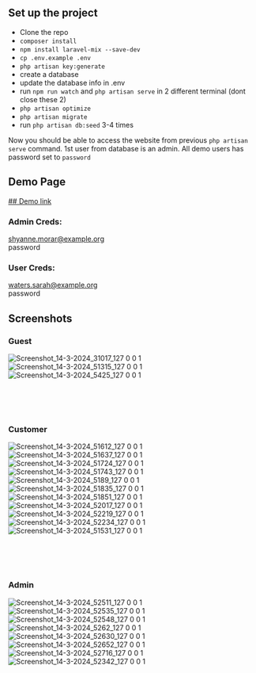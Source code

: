 ## Set up the project
- Clone the repo
- `composer install`
- `npm install laravel-mix --save-dev`
- `cp .env.example .env`
- `php artisan key:generate`
- create a database
- update the database info in .env
- run `npm run watch` and `php artisan serve` in 2 different terminal (dont close these 2)
- `php artisan optimize`
- `php artisan migrate`
- run `php artisan db:seed` 3-4 times

Now you should be able to access the website from previous `php artisan serve` command. 1st user from database is an admin. All demo users has password set to `password`

## Demo Page
[## Demo link](https://demo1.fusan.live/)<br>
### Admin Creds:<br>
shyanne.morar@example.org<br>
password<br>
### User Creds:<br>
waters.sarah@example.org<br>
password<br>

## Screenshots

### Guest
![Screenshot_14-3-2024_31017_127 0 0 1](https://github.com/FuSan21/Store-Management-Website/assets/35169687/1e61dcd0-ad0e-4e96-be71-bdcfbe183a44)
![Screenshot_14-3-2024_51315_127 0 0 1](https://github.com/FuSan21/Store-Management-Website/assets/35169687/c9ee5153-2cb9-4409-891e-30a16627d6c9)
![Screenshot_14-3-2024_5425_127 0 0 1](https://github.com/FuSan21/Store-Management-Website/assets/35169687/e074b249-1773-448a-ad5a-7b32a0435800)
<br>
<br>
<br>
<br>
<br>
### Customer
![Screenshot_14-3-2024_51612_127 0 0 1](https://github.com/FuSan21/Store-Management-Website/assets/35169687/172eefe0-e82a-4a76-81c8-d06e4dd00adb)
![Screenshot_14-3-2024_51637_127 0 0 1](https://github.com/FuSan21/Store-Management-Website/assets/35169687/d0c85e52-a889-4335-a7d6-4a306f7590a3)
![Screenshot_14-3-2024_51724_127 0 0 1](https://github.com/FuSan21/Store-Management-Website/assets/35169687/44681308-4c05-4868-ad3f-c5881f8432c5)
![Screenshot_14-3-2024_51743_127 0 0 1](https://github.com/FuSan21/Store-Management-Website/assets/35169687/bf4d1134-3d34-4e19-97f6-2f1154c160d6)
![Screenshot_14-3-2024_5189_127 0 0 1](https://github.com/FuSan21/Store-Management-Website/assets/35169687/42c56701-2511-4d65-ac07-de0253eb8568)
![Screenshot_14-3-2024_51835_127 0 0 1](https://github.com/FuSan21/Store-Management-Website/assets/35169687/748800d0-9941-4e38-a2fc-1227bc8c7c23)
![Screenshot_14-3-2024_51851_127 0 0 1](https://github.com/FuSan21/Store-Management-Website/assets/35169687/7e7b579a-d9b1-4b74-9042-543579531c07)
![Screenshot_14-3-2024_52017_127 0 0 1](https://github.com/FuSan21/Store-Management-Website/assets/35169687/646cf22f-b3fa-4b0d-81d0-11325c0579fc)
![Screenshot_14-3-2024_52219_127 0 0 1](https://github.com/FuSan21/Store-Management-Website/assets/35169687/529e38cb-e8e8-4f88-a480-e7f282a7b9c9)
![Screenshot_14-3-2024_52234_127 0 0 1](https://github.com/FuSan21/Store-Management-Website/assets/35169687/64a77f6d-ea02-4c35-a1cc-90afdf5ef8ae)
![Screenshot_14-3-2024_51531_127 0 0 1](https://github.com/FuSan21/Store-Management-Website/assets/35169687/6c987c5f-c8f3-46f5-917c-c0c0b284aed4)
<br>
<br>
<br>
<br>
<br> 
### Admin
![Screenshot_14-3-2024_52511_127 0 0 1](https://github.com/FuSan21/Store-Management-Website/assets/35169687/47bdb767-a8e0-441b-80f3-d872568a928e)
![Screenshot_14-3-2024_52535_127 0 0 1](https://github.com/FuSan21/Store-Management-Website/assets/35169687/3ca50364-1ee0-4bb6-beb8-b8fd54a20d88)
![Screenshot_14-3-2024_52548_127 0 0 1](https://github.com/FuSan21/Store-Management-Website/assets/35169687/aa462675-dfa4-4e8d-8f6b-56059000e651)
![Screenshot_14-3-2024_5262_127 0 0 1](https://github.com/FuSan21/Store-Management-Website/assets/35169687/f041d223-4db7-4d60-aab0-01681a347f1a)
![Screenshot_14-3-2024_52630_127 0 0 1](https://github.com/FuSan21/Store-Management-Website/assets/35169687/496a8a2d-b400-470c-8bfb-6ca349a43a4d)
![Screenshot_14-3-2024_52652_127 0 0 1](https://github.com/FuSan21/Store-Management-Website/assets/35169687/2bdc5d61-efe2-466b-acc4-6c8a57ac4c48)
![Screenshot_14-3-2024_52716_127 0 0 1](https://github.com/FuSan21/Store-Management-Website/assets/35169687/1fc4609b-3767-4504-b300-1a56635b0a86)
![Screenshot_14-3-2024_52342_127 0 0 1](https://github.com/FuSan21/Store-Management-Website/assets/35169687/473212ec-e2b6-4daf-978d-0e88230d6d24)
